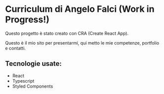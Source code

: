 # Curriculum di Angelo Falci (Work in Progress!)

Questo progetto è stato creato con CRA (Create React App).

Questo è il mio sito per presentarmi, qui metto le mie competenze, portfolio e contatti.


## Tecnologie usate:
- React
- Typescript
- Styled Components

